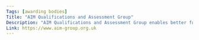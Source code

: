 ```yaml
---
Tags: [awarding bodies]
Title: "AIM Qualifications and Assessment Group"
Description: "AIM Qualifications and Assessment Group enables better futures by providing innovative solutions for the education sector.  We respond quickly to the needs of customers, develop new products and meet specific sector needs."
Link: https://www.aim-group.org.uk
---
```

